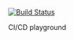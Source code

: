 [![Build Status](https://semaphoreci.com/api/v1/schliflo/ci-test/branches/master/badge.svg)](https://semaphoreci.com/schliflo/ci-test)

CI/CD playground